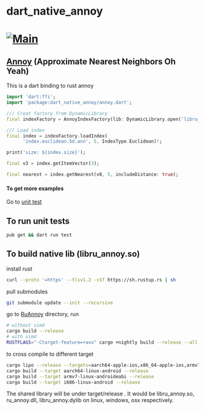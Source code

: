 # dart_native_annoy
[![Main](https://github.com/hanabi1224/flutter_native_extensions/actions/workflows/main.yml/badge.svg)](https://github.com/hanabi1224/flutter_native_extensions/actions/workflows/main.yml)
======

## [Annoy](https://github.com/spotify/annoy) (Approximate Nearest Neighbors Oh Yeah)

This is a dart binding to rust annoy

```dart
import 'dart:ffi';
import 'package:dart_native_annoy/annoy.dart';

/// Creat factory from DynamicLibrary
final indexFactory = AnnoyIndexFactory(lib: DynamicLibrary.open('libru_annoy.so'));

/// Load index
final index = indexFactory.loadIndex(
      'index.euclidean.5d.ann', 5, IndexType.Euclidean)!;

print('size: ${index.size}');

final v3 = index.getItemVector(3);

final nearest = index.getNearest(v0, 5, includeDistance: true);
```

#### To get more examples
Go to [unit test](https://github.com/hanabi1224/flutter_native_extensions/blob/master/src/annoy/dart_native_annoy/test/annoy_test.dart)

## To run unit tests

```bash
pub get && dart run test
```

## To build native lib (libru_annoy.so)

install rust
```bash
curl --proto '=https' --tlsv1.2 -sSf https://sh.rustup.rs | sh
```
pull submodules
```bash
git submodule update --init --recursive
```
go to [RuAnnoy](https://github.com/hanabi1224/RuAnnoy/) directory, run
```bash
# without simd
cargo build --release
# with simd
RUSTFLAGS="-Ctarget-feature=+avx" cargo +nightly build --release --all-features
```
to cross compile to different target
```bash
cargo lipo --release --targets=aarch64-apple-ios,x86_64-apple-ios,armv7-apple-ios,armv7s-apple-ios
cargo build --target aarch64-linux-android --release
cargo build --target armv7-linux-androideabi --release
cargo build --target i686-linux-android --release
```
The shared library will be under target/release . It would be libru_annoy.so, ru_annoy.dll, libru_annoy.dylib on linux, windows, osx respectively.
